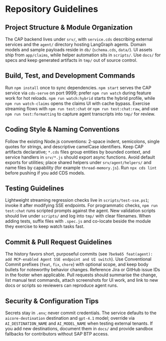 # Repository Guidelines

## Project Structure & Module Organization
The CAP backend lives under `srv/`, with `service.cds` describing external services and the `agent/` directory hosting LangGraph agents. Domain models and sample payloads reside in `db/` (`schema.cds`, `data/`). UI assets ship from `app/claims`, while helper automation sits in `scripts/`. Use `docs/` for specs and keep generated artifacts in `tmp/` out of source control.

## Build, Test, and Development Commands
Run `npm install` once to sync dependencies. `npm start` serves the CAP service via `cds-serve` on port 9999; prefer `npm run watch` during feature work for hot reloads. `npm run watch:hybrid` starts the hybrid profile, while `npm run watch-claims` opens the claims UI with cache bypass. Exercise streaming flows with `npm run test:chat` or `npm run test:chat:raw`, and use `npm run test:formatting` to capture agent transcripts into `tmp/` for review.

## Coding Style & Naming Conventions
Follow the existing Node.js conventions: 2-space indent, semicolons, single quotes for strings, and descriptive camelCase identifiers. Keep CAP artifacts declarative; `*.cds` files group entities by bounded context, and service handlers in `srv/*.js` should export async functions. Avoid default exports for utilities; place shared helpers under `srv/agent/helpers/` and name files by capability (for example `thread-memory.js`). Run `npx cds lint` before pushing if you add CDS models.

## Testing Guidelines
Lightweight streaming regression checks live in `scripts/test-sse.ps1`; invoke it after modifying SSE endpoints. For programmatic checks, `npm run test:chat` runs scripted prompts against the agent. New validation scripts should live under `scripts/` and log into `tmp/` with clear filenames. When adding tests, suffix files with `.spec.js` and co-locate beside the module they exercise to keep watch tasks fast.

## Commit & Pull Request Guidelines
The history favors short, purposeful commits (see `7be9a65 feat(agent): add MCP-enabled Agent SSE endpoint and UI switch`). Use Conventional Commit prefixes (`feat`, `fix`, `chore`) with optional scope, and keep body bullets for noteworthy behavior changes. Reference Jira or GitHub issue IDs in the footer when applicable. Pull requests should summarise the change, list manual test commands, attach screenshots for UI work, and link to new docs or scripts so reviewers can reproduce agent runs.

## Security & Configuration Tips
Secrets stay in `.env`; never commit credentials. The service defaults to the `aicore-destination` destination and `gpt-4.1` model; override via `AI_DESTINATION_NAME` and `AI_MODEL_NAME` when testing external tenants. If you add new destinations, document them in `docs/` and provide sandbox fallbacks for contributors without SAP BTP access.
